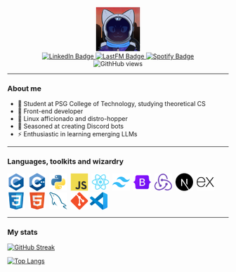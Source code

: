 <div id="header" align="center">
  <img src="feetlicks.png" width="100"/>
</div>
<div id="badges" align="center">
 <a href="https://linkedin.com/in/dineshveluswamy">
    <img src="https://img.shields.io/badge/LinkedIn-blue?style=for-the-badge&logo=linkedin&logoColor=white" alt="LinkedIn Badge"/>
  </a>
  <a href="https://last.fm/user/scaredyspacecat">
    <img src="https://img.shields.io/badge/Lastfm-red?style=for-the-badge&logo=lastfm&logoColor=white" alt="LastFM Badge"/>
  </a>
  <a href="https://open.spotify.com/user/ps8oys3cqn0kwyf5aofbbnr2p">
    <img src="https://img.shields.io/badge/Spotify-green?style=for-the-badge&logo=spotify&logoColor=white" alt="Spotify Badge"/>
  </a>
</div>
<div align="center">
  <img src="https://komarev.com/ghpvc/?username=thatcatfromspace&style=flat-square&color=blue" alt="GithHub views"/>
</div>

<hr> 

<h3> About me </h3>

- 🔭 Student at PSG College of Technology, studying theoretical CS
- 🌱 Front-end developer 
- 🦅 Linux afficionado and distro-hopper
- 🤖 Seasoned at creating Discord bots
- ⚡ Enthusiastic in learning emerging LLMs

<hr>

<h3> Languages, toolkits and wizardry </h3>

<div>
  <img src="https://github.com/devicons/devicon/blob/master/icons/c/c-original.svg" title="C" alt="C" width="40" height="40"/>&nbsp;
  <img src="https://github.com/devicons/devicon/blob/master/icons/cplusplus/cplusplus-original.svg" title="C++" alt="C++" width="40" height="40"/>&nbsp;
  <img src="https://github.com/devicons/devicon/blob/master/icons/python/python-original.svg" title="Python" alt="Python" width="40" height="40"/>&nbsp;
   <img src="https://github.com/devicons/devicon/blob/master/icons/javascript/javascript-original.svg" title="JavaScript" alt="JavaScript" width="40" height="40"/>&nbsp;
  <img src="https://github.com/devicons/devicon/blob/master/icons/react/react-original.svg" title="React" alt="React" width="40" height="40"/>&nbsp;
<img src="https://github.com/devicons/devicon/blob/master/icons/tailwindcss/tailwindcss-plain.svg" title="TailwindCSS" alt="TailwindCSS" width="40" height="40"/>&nbsp;
  <img src="https://github.com/devicons/devicon/blob/master/icons/bootstrap/bootstrap-original.svg" title="Bootstrap" alt="Bootstrap" width="40" height="40"/>&nbsp;
  <img src="https://github.com/devicons/devicon/blob/master/icons/redux/redux-original.svg" title="Redux" alt="Redux " width="40" height="40"/>&nbsp;
  <img src="https://github.com/devicons/devicon/blob/master/icons/nextjs/nextjs-original.svg" title="Nextjs" alt="Nextjs" width="40" height="40"/>&nbsp;
  <img src="https://github.com/devicons/devicon/blob/master/icons/express/express-original.svg" title="Nextjs" alt="Nextjs" width="40" height="40"/>&nbsp;
  <img src="https://github.com/devicons/devicon/blob/master/icons/css3/css3-original.svg"  title="CSS3" alt="CSS" width="40" height="40"/>&nbsp;
  <img src="https://github.com/devicons/devicon/blob/master/icons/html5/html5-original.svg" title="HTML5" alt="HTML" width="40" height="40"/>&nbsp;
  <img src="https://github.com/devicons/devicon/blob/master/icons/mysql/mysql-original.svg" title="MySQL"  alt="MySQL" width="40" height="40"/>&nbsp;
  <img src="https://github.com/devicons/devicon/blob/master/icons/git/git-original.svg" title="Git" alt="Git" width="40" height="40"/>
  <img src="https://github.com/devicons/devicon/blob/master/icons/vscode/vscode-original.svg" title="VSCode" alt="VSCode" width="40" height="40"/>
</div>

<hr>

<h3> My stats </h3>

[![GitHub Streak](https://github-readme-streak-stats.herokuapp.com?user=thatcatfromspace&theme=dark)](https://git.io/streak-stats)

[![Top Langs](https://github-readme-stats.vercel.app/api/top-langs/?username=thatcatfromspace&layout=compact&theme=vision-friendly-dark)](https://github.com/anuraghazra/github-readme-stats)
